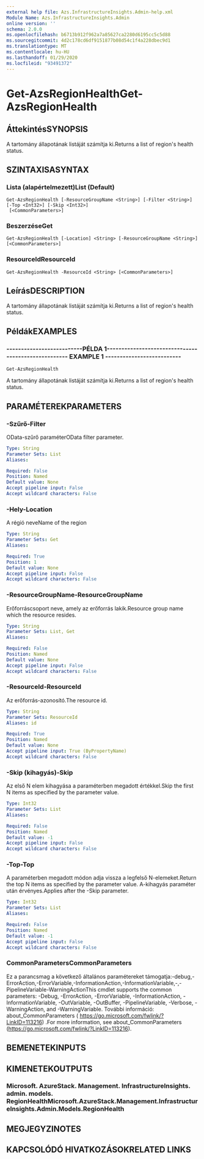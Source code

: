 ```yaml
---
external help file: Azs.InfrastructureInsights.Admin-help.xml
Module Name: Azs.InfrastructureInsights.Admin
online version: ''
schema: 2.0.0
ms.openlocfilehash: b6713b912f962a7a85627ca2280d6195cc5c5d88
ms.sourcegitcommit: 4d2c178cd6df9151877b08d54c1f4a228dbec9d1
ms.translationtype: MT
ms.contentlocale: hu-HU
ms.lasthandoff: 01/29/2020
ms.locfileid: "93491372"
---
```

# <span data-ttu-id="44ff6-101">Get-AzsRegionHealth</span><span class="sxs-lookup"><span data-stu-id="44ff6-101">Get-AzsRegionHealth</span></span>

## <span data-ttu-id="44ff6-102">Áttekintés</span><span class="sxs-lookup"><span data-stu-id="44ff6-102">SYNOPSIS</span></span>
<span data-ttu-id="44ff6-103">A tartomány állapotának listáját számítja ki.</span><span class="sxs-lookup"><span data-stu-id="44ff6-103">Returns a list of region's health status.</span></span>

## <span data-ttu-id="44ff6-104">SZINTAXISA</span><span class="sxs-lookup"><span data-stu-id="44ff6-104">SYNTAX</span></span>

### <span data-ttu-id="44ff6-105">Lista (alapértelmezett)</span><span class="sxs-lookup"><span data-stu-id="44ff6-105">List (Default)</span></span>
```
Get-AzsRegionHealth [-ResourceGroupName <String>] [-Filter <String>] [-Top <Int32>] [-Skip <Int32>]
 [<CommonParameters>]
```

### <span data-ttu-id="44ff6-106">Beszerzése</span><span class="sxs-lookup"><span data-stu-id="44ff6-106">Get</span></span>
```
Get-AzsRegionHealth [-Location] <String> [-ResourceGroupName <String>] [<CommonParameters>]
```

### <span data-ttu-id="44ff6-107">ResourceId</span><span class="sxs-lookup"><span data-stu-id="44ff6-107">ResourceId</span></span>
```
Get-AzsRegionHealth -ResourceId <String> [<CommonParameters>]
```

## <span data-ttu-id="44ff6-108">Leírás</span><span class="sxs-lookup"><span data-stu-id="44ff6-108">DESCRIPTION</span></span>
<span data-ttu-id="44ff6-109">A tartomány állapotának listáját számítja ki.</span><span class="sxs-lookup"><span data-stu-id="44ff6-109">Returns a list of region's health status.</span></span>

## <span data-ttu-id="44ff6-110">Példák</span><span class="sxs-lookup"><span data-stu-id="44ff6-110">EXAMPLES</span></span>

### <span data-ttu-id="44ff6-111">--------------------------PÉLDA 1--------------------------</span><span class="sxs-lookup"><span data-stu-id="44ff6-111">-------------------------- EXAMPLE 1 --------------------------</span></span>
```
Get-AzsRegionHealth
```

<span data-ttu-id="44ff6-112">A tartomány állapotának listáját számítja ki.</span><span class="sxs-lookup"><span data-stu-id="44ff6-112">Returns a list of region's health status.</span></span>

## <span data-ttu-id="44ff6-113">PARAMÉTEREK</span><span class="sxs-lookup"><span data-stu-id="44ff6-113">PARAMETERS</span></span>

### <span data-ttu-id="44ff6-114">-Szűrő</span><span class="sxs-lookup"><span data-stu-id="44ff6-114">-Filter</span></span>
<span data-ttu-id="44ff6-115">OData-szűrő paraméter</span><span class="sxs-lookup"><span data-stu-id="44ff6-115">OData filter parameter.</span></span>

```yaml
Type: String
Parameter Sets: List
Aliases: 

Required: False
Position: Named
Default value: None
Accept pipeline input: False
Accept wildcard characters: False
```

### <span data-ttu-id="44ff6-116">-Hely</span><span class="sxs-lookup"><span data-stu-id="44ff6-116">-Location</span></span>
<span data-ttu-id="44ff6-117">A régió neve</span><span class="sxs-lookup"><span data-stu-id="44ff6-117">Name of the region</span></span>

```yaml
Type: String
Parameter Sets: Get
Aliases: 

Required: True
Position: 1
Default value: None
Accept pipeline input: False
Accept wildcard characters: False
```

### <span data-ttu-id="44ff6-118">-ResourceGroupName</span><span class="sxs-lookup"><span data-stu-id="44ff6-118">-ResourceGroupName</span></span>
<span data-ttu-id="44ff6-119">Erőforráscsoport neve, amely az erőforrás lakik.</span><span class="sxs-lookup"><span data-stu-id="44ff6-119">Resource group name which the resource resides.</span></span>

```yaml
Type: String
Parameter Sets: List, Get
Aliases: 

Required: False
Position: Named
Default value: None
Accept pipeline input: False
Accept wildcard characters: False
```

### <span data-ttu-id="44ff6-120">-ResourceId</span><span class="sxs-lookup"><span data-stu-id="44ff6-120">-ResourceId</span></span>
<span data-ttu-id="44ff6-121">Az erőforrás-azonosító.</span><span class="sxs-lookup"><span data-stu-id="44ff6-121">The resource id.</span></span>

```yaml
Type: String
Parameter Sets: ResourceId
Aliases: id

Required: True
Position: Named
Default value: None
Accept pipeline input: True (ByPropertyName)
Accept wildcard characters: False
```

### <span data-ttu-id="44ff6-122">-Skip (kihagyás)</span><span class="sxs-lookup"><span data-stu-id="44ff6-122">-Skip</span></span>
<span data-ttu-id="44ff6-123">Az első N elem kihagyása a paraméterben megadott értékkel.</span><span class="sxs-lookup"><span data-stu-id="44ff6-123">Skip the first N items as specified by the parameter value.</span></span>

```yaml
Type: Int32
Parameter Sets: List
Aliases: 

Required: False
Position: Named
Default value: -1
Accept pipeline input: False
Accept wildcard characters: False
```

### <span data-ttu-id="44ff6-124">-Top</span><span class="sxs-lookup"><span data-stu-id="44ff6-124">-Top</span></span>
<span data-ttu-id="44ff6-125">A paraméterben megadott módon adja vissza a legfelső N-elemeket.</span><span class="sxs-lookup"><span data-stu-id="44ff6-125">Return the top N items as specified by the parameter value.</span></span>
<span data-ttu-id="44ff6-126">A-kihagyás paraméter után érvényes.</span><span class="sxs-lookup"><span data-stu-id="44ff6-126">Applies after the -Skip parameter.</span></span>

```yaml
Type: Int32
Parameter Sets: List
Aliases: 

Required: False
Position: Named
Default value: -1
Accept pipeline input: False
Accept wildcard characters: False
```

### <span data-ttu-id="44ff6-127">CommonParameters</span><span class="sxs-lookup"><span data-stu-id="44ff6-127">CommonParameters</span></span>
<span data-ttu-id="44ff6-128">Ez a parancsmag a következő általános paramétereket támogatja:-debug,-ErrorAction,-ErrorVariable,-InformationAction,-InformationVariable,-,-PipelineVariable-WarningAction</span><span class="sxs-lookup"><span data-stu-id="44ff6-128">This cmdlet supports the common parameters: -Debug, -ErrorAction, -ErrorVariable, -InformationAction, -InformationVariable, -OutVariable, -OutBuffer, -PipelineVariable, -Verbose, -WarningAction, and -WarningVariable.</span></span> <span data-ttu-id="44ff6-129">További információ: about_CommonParameters ( https://go.microsoft.com/fwlink/?LinkID=113216) .</span><span class="sxs-lookup"><span data-stu-id="44ff6-129">For more information, see about_CommonParameters (https://go.microsoft.com/fwlink/?LinkID=113216).</span></span>

## <span data-ttu-id="44ff6-130">BEMENETEK</span><span class="sxs-lookup"><span data-stu-id="44ff6-130">INPUTS</span></span>

## <span data-ttu-id="44ff6-131">KIMENETEK</span><span class="sxs-lookup"><span data-stu-id="44ff6-131">OUTPUTS</span></span>

### <span data-ttu-id="44ff6-132">Microsoft. AzureStack. Management. InfrastructureInsights. admin. models. RegionHealth</span><span class="sxs-lookup"><span data-stu-id="44ff6-132">Microsoft.AzureStack.Management.InfrastructureInsights.Admin.Models.RegionHealth</span></span>

## <span data-ttu-id="44ff6-133">MEGJEGYZI</span><span class="sxs-lookup"><span data-stu-id="44ff6-133">NOTES</span></span>

## <span data-ttu-id="44ff6-134">KAPCSOLÓDÓ HIVATKOZÁSOK</span><span class="sxs-lookup"><span data-stu-id="44ff6-134">RELATED LINKS</span></span>

